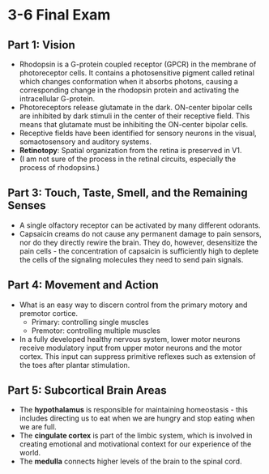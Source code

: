 # 3-6 Final Exam

## Part 1: Vision

- Rhodopsin is a G-protein coupled receptor (GPCR) in the membrane of photoreceptor cells. It contains a photosensitive pigment called retinal which changes conformation when it absorbs photons, causing a corresponding change in the rhodopsin protein and activating the intracellular G-protein.
- Photoreceptors release glutamate in the dark. ON-center bipolar cells are inhibited by dark stimuli in the center of their receptive field. This means that glutamate must be inhibiting the ON-center bipolar cells.
- Receptive fields have been identified for sensory neurons in the visual, somaotosensory and auditory systems.
- **Retinotopy**: Spatial organization from the retina is preserved in V1.
- (I am not sure of the process in the retinal circuits, especially the process of rhodopsins.)

## Part 3: Touch, Taste, Smell, and the Remaining Senses

- A single olfactory receptor can be activated by many different odorants.
- Capsaicin creams do not cause any permanent damage to pain sensors, nor do they directly rewire the brain. They do, however, desensitize the pain cells - the concentration of capsaicin is sufficiently high to deplete the cells of the signaling molecules they need to send pain signals.

## Part 4: Movement and Action

- What is an easy way to discern control from the primary motory and premotor cortice.
  - Primary: controlling single muscles
  - Premotor: controlling multiple muscles
- In a fully developed healthy nervous system, lower motor neurons receive modulatory input from upper motor neurons and the motor cortex. This input can suppress primitive reflexes such as extension of the toes after plantar stimulation.

## Part 5: Subcortical Brain Areas

- The **hypothalamus** is responsible for maintaining homeostasis - this includes directing us to eat when we are hungry and stop eating when we are full.
- The **cingulate cortex** is part of the limbic system, which is involved in creating emotional and motivational context for our experience of the world.
- The **medulla** connects higher levels of the brain to the spinal cord.